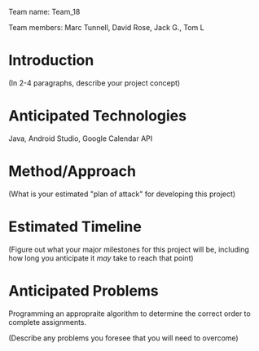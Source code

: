 Team name: Team_18

Team members: Marc Tunnell, David Rose, Jack G., Tom L

# Introduction

(In 2-4 paragraphs, describe your project concept)

# Anticipated Technologies

Java, Android Studio, Google Calendar API

# Method/Approach

(What is your estimated "plan of attack" for developing this project)

# Estimated Timeline

(Figure out what your major milestones for this project will be, including how long you anticipate it *may* take to reach that point)

# Anticipated Problems

Programming an appropraite algorithm to determine the correct order to complete assignments.

(Describe any problems you foresee that you will need to overcome)
